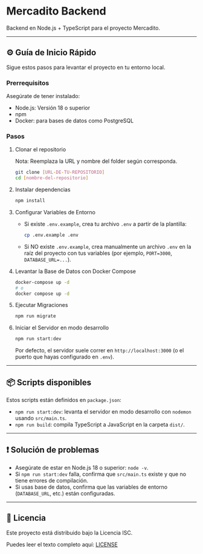 # Mercadito Backend

Backend en Node.js + TypeScript para el proyecto Mercadito.

---

## ⚙️ Guía de Inicio Rápido

Sigue estos pasos para levantar el proyecto en tu entorno local.

### Prerrequisitos

Asegúrate de tener instalado:

- Node.js: Versión 18 o superior
- npm 
- Docker: para bases de datos como PostgreSQL

### Pasos

1. Clonar el repositorio

   Nota: Reemplaza la URL y nombre del folder según corresponda.

   ```bash
   git clone [URL-DE-TU-REPOSITORIO]
   cd [nombre-del-repositorio]
   ```

2. Instalar dependencias

   ```bash
   npm install
   ```

3. Configurar Variables de Entorno

   - Si existe `.env.example`, crea tu archivo `.env` a partir de la plantilla:
     ```bash
     cp .env.example .env
     ```
   - Si NO existe `.env.example`, crea manualmente un archivo `.env` en la raíz del proyecto con tus variables (por ejemplo, `PORT=3000`, `DATABASE_URL=...`).

4. Levantar la Base de Datos con Docker Compose

   ```bash
   docker-compose up -d
   # o
   docker compose up -d
   ```

5. Ejecutar Migraciones

   ```bash
   npm run migrate
   ```

6. Iniciar el Servidor en modo desarrollo

   ```bash
   npm run start:dev
   ```

   Por defecto, el servidor suele correr en `http://localhost:3000` (o el puerto que hayas configurado en `.env`).

---

## 📦 Scripts disponibles

Estos scripts están definidos en `package.json`:

- `npm run start:dev`: levanta el servidor en modo desarrollo con `nodemon` usando `src/main.ts`.
- `npm run build`: compila TypeScript a JavaScript en la carpeta `dist/`.

---

## ❗ Solución de problemas

- Asegúrate de estar en Node.js 18 o superior: `node -v`.
- Si `npm run start:dev` falla, confirma que `src/main.ts` existe y que no tiene errores de compilación.
- Si usas base de datos, confirma que las variables de entorno (`DATABASE_URL`, etc.) están configuradas.

---

## 📜 Licencia

Este proyecto está distribuido bajo la Licencia ISC.

Puedes leer el texto completo aquí: [LICENSE](./LICENSE)

